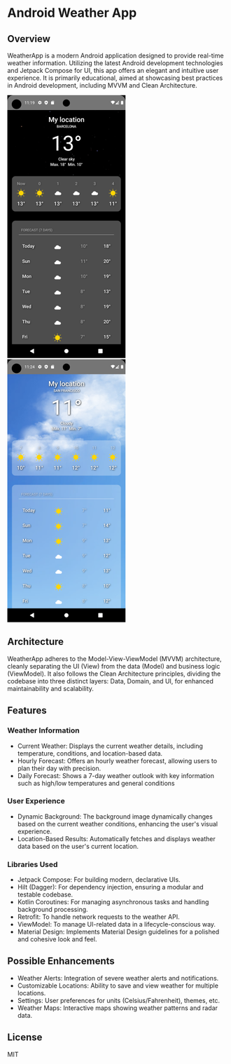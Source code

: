 # Android Weather App
## Overview
WeatherApp is a modern Android application designed to provide real-time weather information. 
Utilizing the latest Android development technologies and Jetpack Compose for UI, this app offers an elegant and intuitive user experience. 
It is primarily educational, aimed at showcasing best practices in Android development, including MVVM and Clean Architecture.

![App Screenshot](images/overview.png) ![App Screenshot](images/overview2.png)


## Architecture
WeatherApp adheres to the Model-View-ViewModel (MVVM) architecture, cleanly separating the UI (View) from the data (Model) and business logic (ViewModel). 
It also follows the Clean Architecture principles, dividing the codebase into three distinct layers: Data, Domain, and UI, for enhanced maintainability and scalability.

## Features

### Weather Information

- Current Weather: Displays the current weather details, including temperature, conditions, and location-based data.
- Hourly Forecast: Offers an hourly weather forecast, allowing users to plan their day with precision.
- Daily Forecast: Shows a 7-day weather outlook with key information such as high/low temperatures and general conditions

### User Experience

- Dynamic Background: The background image dynamically changes based on the current weather conditions, enhancing the user's visual experience.
- Location-Based Results: Automatically fetches and displays weather data based on the user's current location.

### Libraries Used
- Jetpack Compose: For building modern, declarative UIs.
- Hilt (Dagger): For dependency injection, ensuring a modular and testable codebase.
- Kotlin Coroutines: For managing asynchronous tasks and handling background processing.
- Retrofit: To handle network requests to the weather API.
- ViewModel: To manage UI-related data in a lifecycle-conscious way.
- Material Design: Implements Material Design guidelines for a polished and cohesive look and feel.

## Possible Enhancements
- Weather Alerts: Integration of severe weather alerts and notifications.
- Customizable Locations: Ability to save and view weather for multiple locations.
- Settings: User preferences for units (Celsius/Fahrenheit), themes, etc.
- Weather Maps: Interactive maps showing weather patterns and radar data.

## License

MIT
